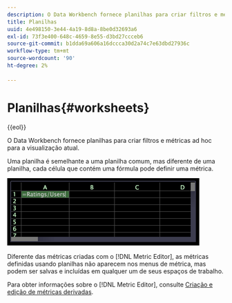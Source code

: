 ```yaml
---
description: O Data Workbench fornece planilhas para criar filtros e métricas ad hoc para a visualização atual.
title: Planilhas
uuid: 4e498150-3e44-4a19-8d8a-8be0d32693a6
exl-id: 73f3e400-648c-4659-8e55-d3bd27ccceb6
source-git-commit: b1dda69a606a16dccca30d2a74c7e63dbd27936c
workflow-type: tm+mt
source-wordcount: '90'
ht-degree: 2%

---
```


# Planilhas{#worksheets}

{{eol}}

O Data Workbench fornece planilhas para criar filtros e métricas ad hoc para a visualização atual.

Uma planilha é semelhante a uma planilha comum, mas diferente de uma planilha, cada célula que contém uma fórmula pode definir uma métrica.

![](assets/vis_Worksheet_TextAndFormula.png)

Diferente das métricas criadas com o [!DNL Metric Editor], as métricas definidas usando planilhas não aparecem nos menus de métrica, mas podem ser salvas e incluídas em qualquer um de seus espaços de trabalho.

Para obter informações sobre o [!DNL Metric Editor], consulte [Criação e edição de métricas derivadas](../../../../home/c-get-started/c-admin-intrf/c-prof-mgr/c-drvd-mtrcs.md#concept-e41723b342a849309874b26232224a40).
